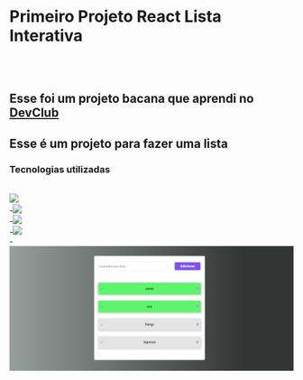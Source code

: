 <h1>Primeiro Projeto React Lista Interativa</h1>
<br>
<br>
<h2>Esse foi um projeto bacana que aprendi no <a href= "https//rodolfomori.com.br/devclub">DevClub</a></h2>
<h2>Esse é um projeto para fazer uma lista  </h2>
<h3>Tecnologias utilizadas</h3>
<br>
<img src="https://img.shields.io/badge/HTML5-E34F26?style=for-the-badge&logo=html5&logoColor=white"/>
  <br>
-<img src="https://img.shields.io/badge/CSS3-1572B6?style=for-the-badge&logo=css3&logoColor=white"/>
<br>
-<img src="https://img.shields.io/badge/JavaScript-F7DF1E?style=for-the-badge&logo=javascript&logoColor=black"/>
<br>
-<img src="https://img.shields.io/badge/React-20232A?style=for-the-badge&logo=react&logoColor=61DAFB"/>
<br>
-<img src="https://github.com/Verneloira/primeiro-projeto-react/blob/main/src/destop%20lista%20interativa1.png">
